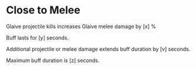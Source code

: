 # Close to Melee
Glaive projectile kills increases Glaive melee damage by [x] %

Buff lasts for [y] seconds.

Additional projectile or melee damage extends buff duration by [v] seconds.

Maximum buff duration is [z] seconds.
